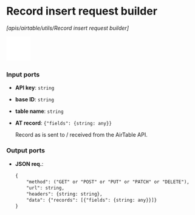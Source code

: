 # Record insert request builder

_[apis/airtable/utils/Record insert request builder]_

![icon](</assets/icons/7341443a-8a0a-4a83-b302-effdb497c0f3.png>)

### Input ports

* __API key__: ` string `


* __base ID__: ` string `


* __table name__: ` string `


* __AT record__: ` {"fields": {string: any}} `

    Record as is sent to / received from the AirTable API.<br>

### Output ports

* __JSON req.__: 
    ```
    {
        "method": ("GET" or "POST" or "PUT" or "PATCH" or "DELETE"),
        "url": string,
        "headers": {string: string},
        "data": {"records": [{"fields": {string: any}}]}
    }
    ```

